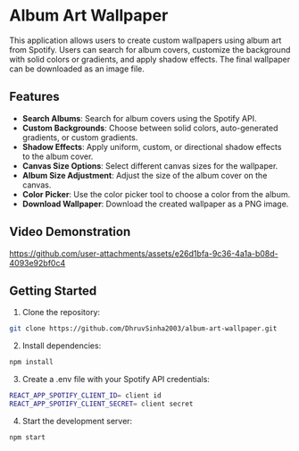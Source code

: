 # Album Art Wallpaper

This application allows users to create custom wallpapers using album art from Spotify. Users can search for album covers, customize the background with solid colors or gradients, and apply shadow effects. The final wallpaper can be downloaded as an image file.

## Features

- **Search Albums**: Search for album covers using the Spotify API.
- **Custom Backgrounds**: Choose between solid colors, auto-generated gradients, or custom gradients.
- **Shadow Effects**: Apply uniform, custom, or directional shadow effects to the album cover.
- **Canvas Size Options**: Select different canvas sizes for the wallpaper.
- **Album Size Adjustment**: Adjust the size of the album cover on the canvas.
- **Color Picker**: Use the color picker tool to choose a color from the album.
- **Download Wallpaper**: Download the created wallpaper as a PNG image.

## Video Demonstration

https://github.com/user-attachments/assets/e26d1bfa-9c36-4a1a-b08d-4093e92bf0c4

## Getting Started

1. Clone the repository:

```sh
git clone https://github.com/DhruvSinha2003/album-art-wallpaper.git
```

2. Install dependencies:

```sh
npm install
```

3. Create a .env file with your Spotify API credentials:

```sh
REACT_APP_SPOTIFY_CLIENT_ID= client id
REACT_APP_SPOTIFY_CLIENT_SECRET= client secret
```

4. Start the development server:

```sh
npm start
```
